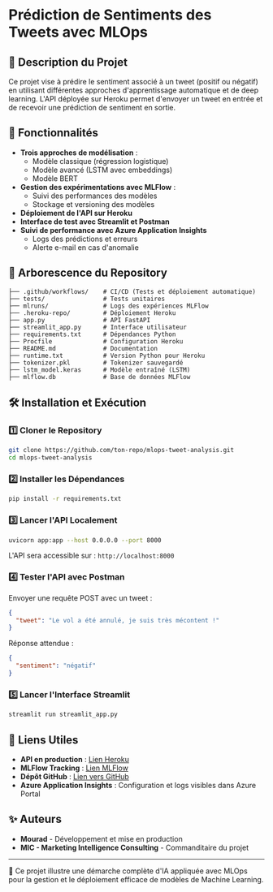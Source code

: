 # Prédiction de Sentiments des Tweets avec MLOps

## 📌 Description du Projet
Ce projet vise à prédire le sentiment associé à un tweet (positif ou négatif) en utilisant différentes approches d'apprentissage automatique et de deep learning. L'API déployée sur Heroku permet d'envoyer un tweet en entrée et de recevoir une prédiction de sentiment en sortie.

## 🚀 Fonctionnalités
- **Trois approches de modélisation** :
  - Modèle classique (régression logistique)
  - Modèle avancé (LSTM avec embeddings)
  - Modèle BERT
- **Gestion des expérimentations avec MLFlow** :
  - Suivi des performances des modèles
  - Stockage et versioning des modèles
- **Déploiement de l'API sur Heroku**
- **Interface de test avec Streamlit et Postman**
- **Suivi de performance avec Azure Application Insights**
  - Logs des prédictions et erreurs
  - Alerte e-mail en cas d'anomalie

## 📂 Arborescence du Repository
```
├── .github/workflows/    # CI/CD (Tests et déploiement automatique)
├── tests/                # Tests unitaires
├── mlruns/               # Logs des expériences MLFlow
├── .heroku-repo/         # Déploiement Heroku
├── app.py                # API FastAPI
├── streamlit_app.py      # Interface utilisateur
├── requirements.txt      # Dépendances Python
├── Procfile              # Configuration Heroku
├── README.md             # Documentation
├── runtime.txt           # Version Python pour Heroku
├── tokenizer.pkl         # Tokenizer sauvegardé
├── lstm_model.keras      # Modèle entraîné (LSTM)
├── mlflow.db             # Base de données MLFlow
```

## 🛠 Installation et Exécution
### 1️⃣ Cloner le Repository
```bash
git clone https://github.com/ton-repo/mlops-tweet-analysis.git
cd mlops-tweet-analysis
```

### 2️⃣ Installer les Dépendances
```bash
pip install -r requirements.txt
```

### 3️⃣ Lancer l'API Localement
```bash
uvicorn app:app --host 0.0.0.0 --port 8000
```
L'API sera accessible sur : `http://localhost:8000`

### 4️⃣ Tester l'API avec Postman
Envoyer une requête POST avec un tweet :
```json
{
  "tweet": "Le vol a été annulé, je suis très mécontent !"
}
```
Réponse attendue :
```json
{
  "sentiment": "négatif"
}
```

### 5️⃣ Lancer l'Interface Streamlit
```bash
streamlit run streamlit_app.py
```

## 🔗 Liens Utiles
- **API en production** : [Lien Heroku](https://news-app-azure-47b93008885f.herokuapp.com/)
- **MLFlow Tracking** : [Lien MLFlow](http://localhost:5002)
- **Dépôt GitHub** : [Lien vers GitHub](https://github.com/ilb93/test_api.git)
- **Azure Application Insights** : Configuration et logs visibles dans Azure Portal

## ✨ Auteurs
- **Mourad** - Développement et mise en production
- **MIC - Marketing Intelligence Consulting** - Commanditaire du projet

---
🚀 Ce projet illustre une démarche complète d'IA appliquée avec MLOps pour la gestion et le déploiement efficace de modèles de Machine Learning.
